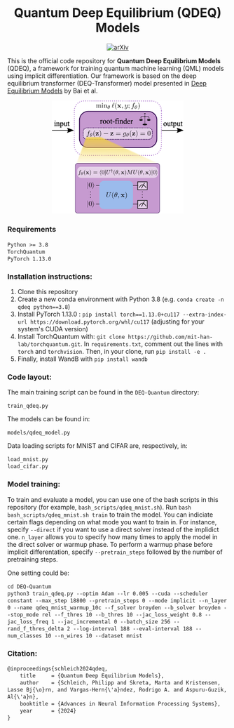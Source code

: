 <h1 align="center">Quantum Deep Equilibrium (QDEQ) Models</h1>

 <p align="center">
 <a href="https://arxiv.org/abs/2410.23940"><img src="https://img.shields.io/badge/Arxiv-2410.23940-red?style=for-the-badge&logo=Arxiv" alt="arXiv"/></a>
</p>


This is the official code repository for **Quantum Deep Equilibrium Models** (QDEQ), a framework for training quantum machine learning (QML) models using implicit differentiation. Our framework is based on the deep equilibrium transformer (DEQ-Transformer) model presented in [Deep Equilibrium Models](https://arxiv.org/abs/1909.01377) by Bai et al.

 <p align="center">
<img src="images/qdeq.png" alt="drawing" style="width:300px;"/>
</p>


### Requirements
```
Python >= 3.8
TorchQuantum
PyTorch 1.13.0
```


### Installation instructions:
1.  Clone this repository
2. Create a new conda environment with Python 3.8 (e.g. `conda create -n qdeq python==3.8`)
3. Install PyTorch 1.13.0 :
  `pip install torch==1.13.0+cu117 --extra-index-url https://download.pytorch.org/whl/cu117` (adjusting for your system's CUDA version)
4. Install TorchQuantum with: `git clone https://github.com/mit-han-lab/torchquantum.git`. In `requirements.txt`, comment out the lines with `torch` and `torchvision`. Then, in your clone, run `pip install -e .`
5. Finally, install WandB with `pip install wandb`


### Code layout:
The main training script can be found in the `DEQ-Quantum` directory:
```
train_qdeq.py
```
The models can be found in:

```
models/qdeq_model.py
```

Data loading scripts for MNIST and CIFAR are, respectively, in:

```
load_mnist.py
load_cifar.py
```

### Model training:
To train and evaluate a model, you can use one of the bash scripts in this repository (for example, `bash_scripts/qdeq_mnist.sh`). Run `bash bash_scripts/qdeq_mnist.sh train` to train the model. You can indiciate certain flags depending on what mode you want to train in. For instance, specify `--direct` if you want to use a direct solver instead of the implidict one. `n_layer` allows you to specify how many times to apply the model in the direct solver or warmup phase. To perform a warmup phase before implicit differentation, specify `--pretrain_steps` followed by the number of pretraining steps.

One setting could be:

```
cd DEQ-Quantum
python3 train_qdeq.py --optim Adam --lr 0.005 --cuda --scheduler constant --max_step 18800 --pretrain_steps 0 --mode implicit --n_layer 0 --name qdeq_mnist_warmup_10c --f_solver broyden --b_solver broyden --stop_mode rel --f_thres 10 --b_thres 10 --jac_loss_weight 0.8 --jac_loss_freq 1 --jac_incremental 0 --batch_size 256 --rand_f_thres_delta 2 --log-interval 188 --eval-interval 188 --num_classes 10 --n_wires 10 --dataset mnist
```

### Citation:
```
@inproceedings{schleich2024qdeq,
    title     = {Quantum Deep Equilibrium Models},
    author    = {Schleich, Philipp and Skreta, Marta and Kristensen, Lasse Bj{\o}rn, and Vargas-Hern{\'a}ndez, Rodrigo A. and Aspuru-Guzik, Al{\'a}n},
    booktitle = {Advances in Neural Information Processing Systems},
    year      = {2024}
}
```
